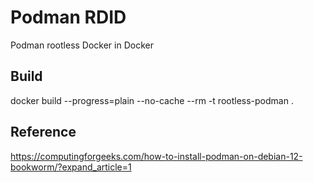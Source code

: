 # Podman RDID

Podman rootless Docker in Docker


## Build

docker build --progress=plain --no-cache --rm -t rootless-podman .


## Reference

https://computingforgeeks.com/how-to-install-podman-on-debian-12-bookworm/?expand_article=1
